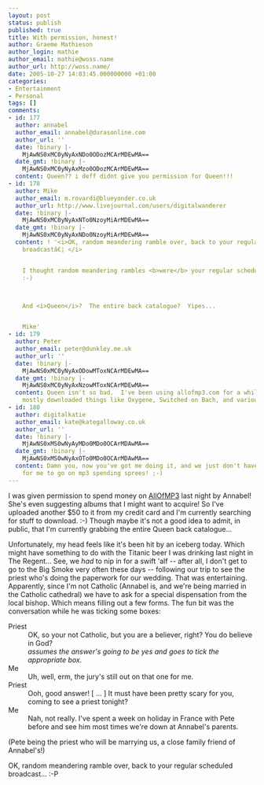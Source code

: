 ```yaml
---
layout: post
status: publish
published: true
title: With permission, honest!
author: Graeme Mathieson
author_login: mathie
author_email: mathie@woss.name
author_url: http://woss.name/
date: 2005-10-27 14:03:45.000000000 +01:00
categories:
- Entertainment
- Personal
tags: []
comments:
- id: 177
  author: annabel
  author_email: annabel@durasonline.com
  author_url: ''
  date: !binary |-
    MjAwNS0xMC0yNyAxNDo0ODozMCArMDEwMA==
  date_gmt: !binary |-
    MjAwNS0xMC0yNyAxMzo0ODozMCArMDEwMA==
  content: Queen?? i deff didnt give you permission for Queen!!!
- id: 178
  author: Mike
  author_email: m.rovardi@blueyonder.co.uk
  author_url: http://www.livejournal.com/users/digitalwanderer
  date: !binary |-
    MjAwNS0xMC0yNyAxNTo0NzoyMiArMDEwMA==
  date_gmt: !binary |-
    MjAwNS0xMC0yNyAxNDo0NzoyMiArMDEwMA==
  content: ! '<i>OK, random meandering ramble over, back to your regular scheduled
    broadcastâ€¦ </i>


    I thought random meandering rambles <b>were</b> your regular scheduled broadcasts....
    :-)



    And <i>Queen</i>?  The entire back catalogue?  Yipes...


    Mike'
- id: 179
  author: Peter
  author_email: peter@dunkley.me.uk
  author_url: ''
  date: !binary |-
    MjAwNS0xMC0yNyAxODowMToxNCArMDEwMA==
  date_gmt: !binary |-
    MjAwNS0xMC0yNyAxNzowMToxNCArMDEwMA==
  content: Queen isn't so bad.  I've been using allofmp3.com for a while, and I've
    mostly downloaded things like Oxygene, Switched on Bach, and various movie soundtracks...
- id: 180
  author: digitalkatie
  author_email: kate@kategalloway.co.uk
  author_url: ''
  date: !binary |-
    MjAwNS0xMS0wNyAyMDo0MDo0OCArMDAwMA==
  date_gmt: !binary |-
    MjAwNS0xMS0wNyAxOTo0MDo0OCArMDAwMA==
  content: Damn you, now you've got me doing it, and we just don't have enough money
    for me to go on mp3 spending sprees! ;-)
---
```

I was given permission to spend money on <a href="http://www.allofmp3.com/">AllOfMP3</a> last night by Annabel!  She's even suggesting albums that I might want to acquire!  So I've uploaded another $50 to it from my credit card and I'm currently searching for stuff to download. :-)  Though maybe it's not a good idea to admit, in public, that I'm currently grabbing the entire Queen back catalogue...

Unfortunately, my head feels like it's been hit by an iceberg today.  Which might have something to do with the Titanic beer I was drinking last night in The Regent...  See, we <em>had</em> to nip in for a swift 'alf -- after all, I don't get to go to the Big Smoke very often these days -- following our trip to see the priest who's doing the paperwork for our wedding.  That was entertaining.  Apparently, since I'm not Catholic (Annabel is, and we're being married in the Catholic cathedral) we have to ask for a special dispensation from the local bishop.  Which means filling out a few forms.  The fun bit was the conversation while he was ticking some boxes:

<blockqoute>
 <dl>
  <dt>Priest</dt>
  <dd>OK, so your not Catholic, but you are a believer, right?  You do believe in God?<br /><em>assumes the answer's going to be yes and goes to tick the appropriate box.</em></dd>
  <dt>Me</dt>
  <dd>Uh, well, erm, the jury's still out on that one for me.</dd>
  <dt>Priest</dt>
  <dd>Ooh, good answer! [ ... ] It must have been pretty scary for you, coming to see a priest tonight?</dd>
  <dt>Me</dt>
  <dd>Nah, not really.  I've spent a week on holiday in France with Pete before and see him most times we're down at Annabel's parents.</dd>
  </dl>
</blockqoute>

(Pete being the priest who will be marrying us, a close family friend of Annabel's!)

OK, random meandering ramble over, back to your regular scheduled broadcast... :-P

